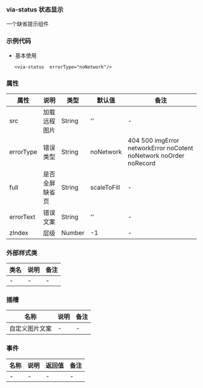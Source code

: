 ### via-status  状态显示
   一个缺省提示组件


### 示例代码
* 基本使用
```
   <via-status  errorType="noNetwork"/>
```
 
 


### 属性
| 属性 | 说明 | 类型 | 默认值 | 备注 | 
| --- | --- | --- | --- | --- |
| src | 加载远程图片 | String | '' | - |
| errorType | 错误类型 | String | noNetwork | 404 500 imgError networkError noCotent noNetwork noOrder noRecord |
| full | 是否全屏缺省页 | String | scaleToFill | - |
| errorText | 错误文案 | String | '' |- |
| zIndex | 层级 | Number | -1 | - |

 

### 外部样式类
| 类名 | 说明 | 备注 | 
| --- | --- | --- |
| -| -| -  |
 



### 插槽
| 名称 | 说明 | 备注 |
| --- | --- |--- |
| 自定义图片文案 | - | -  |


### 事件
| 名称 | 说明 | 返回值 | 备注 |
| --- | --- | --- | --- |
| -| - | - | -   |



